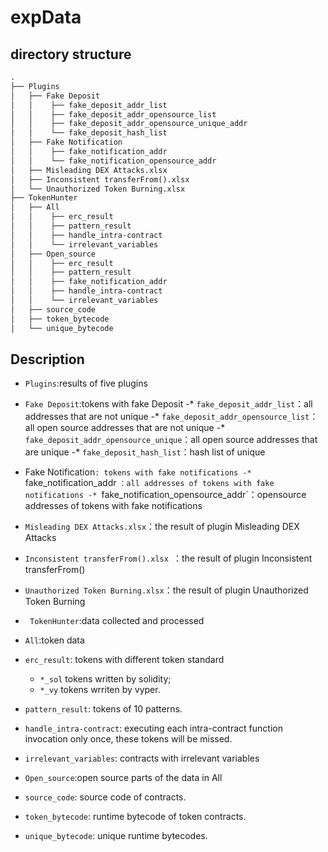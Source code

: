 # expData

## directory structure

```txt
.
├── Plugins
│   ├── Fake Deposit  
│   │    ├── fake_deposit_addr_list   
│   │    ├── fake_deposit_addr_opensource_list    
│   │    ├── fake_deposit_addr_opensource_unique_addr    
│   │    └── fake_deposit_hash_list  
│   ├── Fake Notification
│   │    ├── fake_notification_addr 
│   │    └── fake_notification_opensource_addr   
│   ├── Misleading DEX Attacks.xlsx  
│   ├── Inconsistent transferFrom().xlsx  
│   └── Unauthorized Token Burning.xlsx  
├── TokenHunter
│   ├── All
│   │    ├── erc_result 
│   │    ├── pattern_result 
│   │    ├── handle_intra-contract 
│   │    └── irrelevant_variables  
│   ├── Open_source
│   │    ├── erc_result
│   │    ├── pattern_result 
│   │    ├── fake_notification_addr 
│   │    ├── handle_intra-contract 
│   │    └── irrelevant_variables 
│   ├── source_code    
│   ├── token_bytecode     
│   └── unique_bytecode 
```

## Description
* `Plugins`:results of five plugins
 * `Fake Deposit`:tokens with fake Deposit
    -* `fake_deposit_addr_list`：all addresses that are not unique
    -* `fake_deposit_addr_opensource_list`：all open source addresses that are not unique
    -* `fake_deposit_addr_opensource_unique`：all open source addresses that are unique
    -* `fake_deposit_hash_list`：hash list of unique
 * Fake Notification`: tokens with fake notifications
    -* ` fake_notification_addr `：all addresses of tokens with fake notifications
    -* `fake_notification_opensource_addr`：opensource addresses of tokens with fake notifications
 * `Misleading DEX Attacks.xlsx`：the result of plugin Misleading DEX Attacks
 * `Inconsistent transferFrom().xlsx `：the result of plugin Inconsistent transferFrom()
 * `Unauthorized Token Burning.xlsx`：the result of plugin Unauthorized Token Burning
    
* ` TokenHunter`:data collected and processed
 * `All`:token data
  * `erc_result`: tokens with different token standard
    - `*_sol` tokens written by solidity;
    - `*_vy` tokens wrriten by vyper.
  * `pattern_result`: tokens of 10 patterns.
  * `handle_intra-contract`: executing each intra-contract function invocation only once, these tokens will be missed.
  * `irrelevant_variables`: contracts with irrelevant variables
 * `Open_source`:open source parts of the data in All
 * `source_code`: source code of contracts.
 * `token_bytecode`: runtime bytecode of token contracts.
 * `unique_bytecode`: unique runtime bytecodes.
